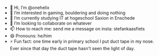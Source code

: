 - 👋 Hi, I’m @onehelix
- 👀 I’m interested in gaming, bouldering and doing nothing
- 🌱 I’m currently studying IT at hogeschool Saxion in Enschede
- 💞️ I’m looking to collaborate on whatever
- 📫 How to reach me: send me a message on insta: stefankaasfiets
- 😄 Pronouns: he/him
- ⚡ Fun fact: one time early in primary school I put duct tape in my nose. Ever since that day the duct tape hasn't seen the light of day.
  
<!---
onehelix/onehelix is a ✨ special ✨ repository because its `README.md` (this file) appears on your GitHub profile.
You can click the Preview link to take a look at your changes.
--->
